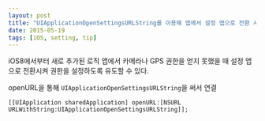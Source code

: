 ```yaml
---
layout: post
title: "UIApplicationOpenSettingsURLString를 이용해 앱에서 설정 앱으로 전환 시키기"
date: 2015-05-19
tags: [iOS, setting, tip]
---
```


iOS8에서부터 새로 추가된 로직
앱에서 카메라나 GPS 권한을 얻지 못했을 때 설정 앱으로 전환시켜 권한을 설정하도록 유도할 수 있다.

openURL을 통해 `UIApplicationOpenSettingsURLString`을 써서 연결

```objc
[[UIApplication sharedApplication] openURL:[NSURL URLWithString:UIApplicationOpenSettingsURLString]];
```
